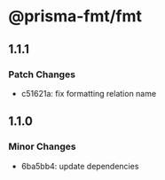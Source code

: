 # @prisma-fmt/fmt

## 1.1.1

### Patch Changes

- c51621a: fix formatting relation name

## 1.1.0

### Minor Changes

- 6ba5bb4: update dependencies
